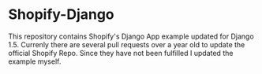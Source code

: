 Shopify-Django
==============

This repository contains Shopify's Django App example updated for Django 1.5. Currenly there are several pull requests over a year old to update the official Shopify Repo. Since they have not been fulfilled I updated the example myself.
